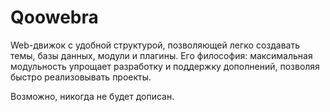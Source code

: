 # Qoowebra #

Web-движок с удобной структурой, позволяющей легко создавать темы, базы данных, модули и плагины. Его философия: максимальная модульность упрощает разработку и поддержку дополнений, позволяя быстро реализовывать проекты.

Возможно, никогда не будет дописан.